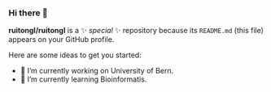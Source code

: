 ### Hi there 👋


**ruitongl/ruitongl** is a ✨ _special_ ✨ repository because its `README.md` (this file) appears on your GitHub profile.

Here are some ideas to get you started:

- 🔭 I’m currently working on University of Bern.
- 🌱 I’m currently learning Bioinformatis.

